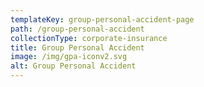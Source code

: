 ```yaml
---
templateKey: group-personal-accident-page
path: /group-personal-accident
collectionType: corporate-insurance
title: Group Personal Accident
image: /img/gpa-iconv2.svg
alt: Group Personal Accident
---
```

